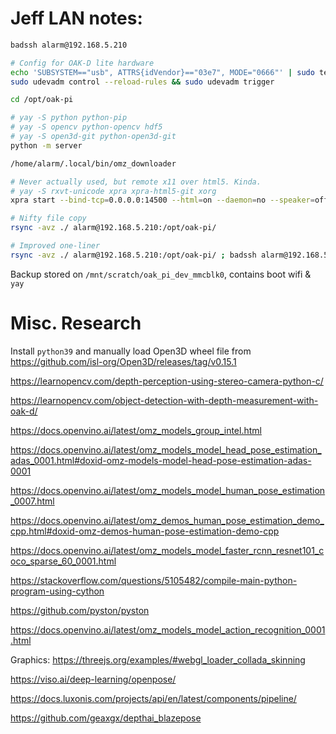 
# Jeff LAN notes:


```bash
badssh alarm@192.168.5.210

# Config for OAK-D lite hardware
echo 'SUBSYSTEM=="usb", ATTRS{idVendor}=="03e7", MODE="0666"' | sudo tee /etc/udev/rules.d/80-movidius.rules
sudo udevadm control --reload-rules && sudo udevadm trigger

cd /opt/oak-pi

# yay -S python python-pip
# yay -S opencv python-opencv hdf5
# yay -S open3d-git python-open3d-git
python -m server

/home/alarm/.local/bin/omz_downloader

# Never actually used, but remote x11 over html5. Kinda.
# yay -S rxvt-unicode xpra xpra-html5-git xorg
xpra start --bind-tcp=0.0.0.0:14500 --html=on --daemon=no --speaker=off --microphone=off --start=urxvt

# Nifty file copy
rsync -avz ./ alarm@192.168.5.210:/opt/oak-pi/

# Improved one-liner
rsync -avz ./ alarm@192.168.5.210:/opt/oak-pi/ ; badssh alarm@192.168.5.210 bash -c 'pkill -9 python ; cd /opt/oak-pi ; python -u -m server'


```

Backup stored on `/mnt/scratch/oak_pi_dev_mmcblk0`, contains boot wifi & `yay`


# Misc. Research


Install `python39` and manually load Open3D wheel file from https://github.com/isl-org/Open3D/releases/tag/v0.15.1


https://learnopencv.com/depth-perception-using-stereo-camera-python-c/

https://learnopencv.com/object-detection-with-depth-measurement-with-oak-d/

https://docs.openvino.ai/latest/omz_models_group_intel.html

https://docs.openvino.ai/latest/omz_models_model_head_pose_estimation_adas_0001.html#doxid-omz-models-model-head-pose-estimation-adas-0001

https://docs.openvino.ai/latest/omz_models_model_human_pose_estimation_0007.html

https://docs.openvino.ai/latest/omz_demos_human_pose_estimation_demo_cpp.html#doxid-omz-demos-human-pose-estimation-demo-cpp

https://docs.openvino.ai/latest/omz_models_model_faster_rcnn_resnet101_coco_sparse_60_0001.html

https://stackoverflow.com/questions/5105482/compile-main-python-program-using-cython

https://github.com/pyston/pyston

https://docs.openvino.ai/latest/omz_models_model_action_recognition_0001.html

Graphics:
https://threejs.org/examples/#webgl_loader_collada_skinning

https://viso.ai/deep-learning/openpose/



https://docs.luxonis.com/projects/api/en/latest/components/pipeline/


https://github.com/geaxgx/depthai_blazepose





